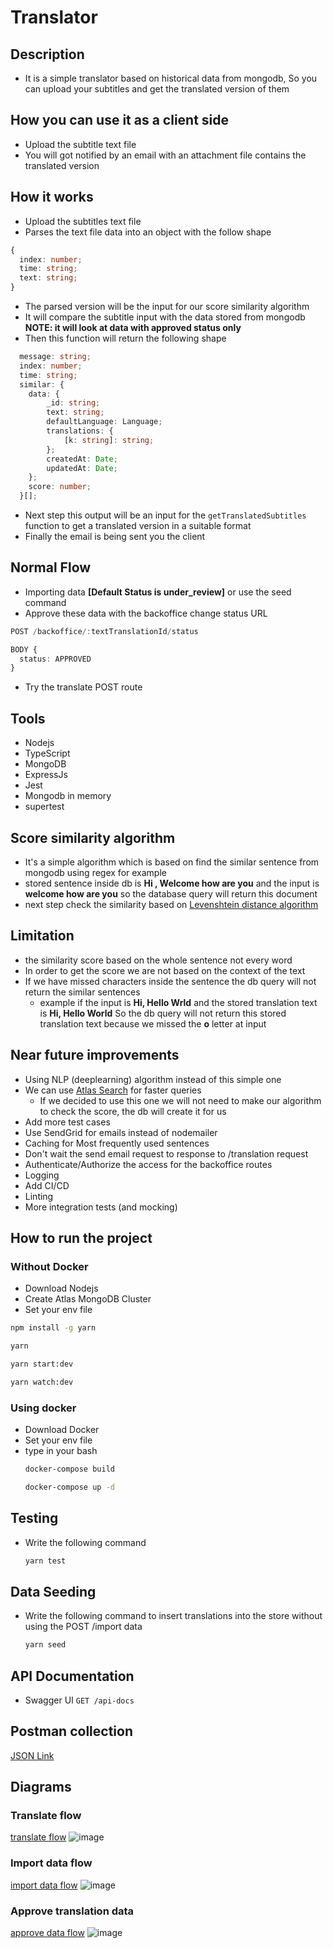 # Translator 
## Description
- It is a simple translator based on historical data from mongodb, So you can upload your subtitles and get the translated version of them


## How you can use it as a client side
- Upload the subtitle text file
- You will got notified by an email with an attachment file contains the translated version
  
## How it works
- Upload the subtitles text file
- Parses the text file data into an object with the follow shape
```typescript
{
  index: number;
  time: string;
  text: string;
}
```
- The parsed version will be the input for our score similarity algorithm 
- It will compare the subtitle input with the data stored from mongodb **NOTE: it will look at data with approved status only** 
- Then this function will return the following shape

```typescript
  message: string;
  index: number;
  time: string;
  similar: {
    data: {
        _id: string;
        text: string;
        defaultLanguage: Language;
        translations: {
            [k: string]: string;
        };
        createdAt: Date;
        updatedAt: Date;
    };
    score: number;
  }[];
```
- Next step this output will be an input for the `getTranslatedSubtitles` function to get a translated version in a suitable format
- Finally the email is being sent you the client

## Normal Flow
- Importing data **[Default Status is under_review]** or use the seed command 
- Approve these data with the backoffice change status URL 
```ts
POST /backoffice/:textTranslationId/status

BODY {
  status: APPROVED
} 
```
- Try the translate POST route

## Tools
- Nodejs
- TypeScript
- MongoDB
- ExpressJs
- Jest
- Mongodb in memory
- supertest

## Score similarity algorithm
- It's a simple algorithm which is based on find the similar sentence from mongodb using regex for example 
- stored sentence inside db is
  **Hi , Welcome how are you**
and the input is **welcome how are you**
so the database query will return this document
- next step check the similarity based on [Levenshtein distance algorithm](https://en.wikipedia.org/wiki/Levenshtein_distance)

## Limitation 
- the similarity score based on the whole sentence not every word
- In order to get the score we are not based on the context of the text
- If we have missed characters inside the sentence the db query will not return the similar sentences
  - example
  if the input is **Hi, Hello Wrld** and the stored translation text is **Hi, Hello World** So the db query will not return this stored translation text because we missed the **o** letter at input

## Near future improvements 
- Using NLP (deeplearning) algorithm instead of this simple one
- We can use [Atlas Search](https://www.mongodb.com/docs/atlas/atlas-search/atlas-search-overview/) for faster queries
  - If we decided to use this one we will not need to make our algorithm to check the score, the db will create it for us
- Add more test cases
- Use SendGrid for emails instead of nodemailer
- Caching for Most frequently used sentences 
- Don't wait the send email request to response to /translation request
- Authenticate/Authorize the access for the backoffice routes
- Logging
- Add CI/CD
- Linting
- More integration tests (and mocking)

## How to run the project
### Without Docker
- Download Nodejs
- Create Atlas MongoDB Cluster
- Set your env file
```bash
npm install -g yarn
```
```bash
yarn
```
```bash
yarn start:dev
```
```bash
yarn watch:dev
```
### Using docker
- Download Docker
- Set your env file
- type in your bash
  ```bash 
  docker-compose build 
  ```
  ```bash 
  docker-compose up -d
  ```

## Testing
- Write the following command 

    ```bash
    yarn test
    ```
## Data Seeding
- Write the following command to insert translations into the store without using the POST /import data

    ```bash
    yarn seed
    ```
## API Documentation
- Swagger UI
```GET /api-docs```


## Postman collection

[JSON Link](https://www.getpostman.com/collections/a6a60b853685f8f8785a)

## Diagrams 
### Translate flow
[translate flow](https://i.ibb.co/qRHJLZv/image.png)
<img src="https://i.ibb.co/qRHJLZv/image.png" alt="image" border="0">
### Import data flow
[import data flow](https://i.ibb.co/MNcTq7C/image.png)
<img src="https://i.ibb.co/MNcTq7C/image.png" alt="image" border="0">

### Approve translation data
[approve data flow](https://i.ibb.co/C0SqKZ9/image.png)
<img src="https://i.ibb.co/C0SqKZ9/image.png" alt="image" border="0">
